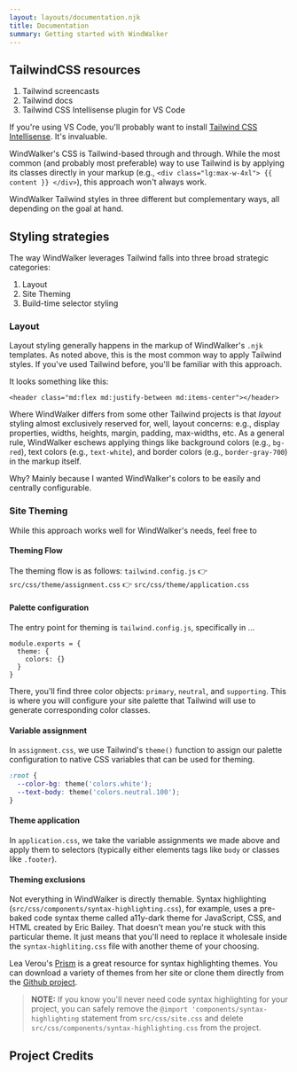 ```yaml
---
layout: layouts/documentation.njk
title: Documentation
summary: Getting started with WindWalker
---
```


## TailwindCSS resources

1. Tailwind screencasts
2. Tailwind docs
3. Tailwind CSS Intellisense plugin for VS Code

If you're using VS Code, you'll probably want to install [Tailwind CSS Intellisense](https://marketplace.visualstudio.com/items?itemName=bradlc.vscode-tailwindcss). It's invaluable. 


WindWalker's CSS is Tailwind-based through and through. While the most common (and probably most preferable) way to use Tailwind is by applying its classes directly in your markup (e.g., `<div class="lg:max-w-4xl"> {{ content }} </div>`), this approach won't always work.

 WindWalker Tailwind styles in three different but complementary ways, all depending on the goal at hand. 

## Styling strategies
The way WindWalker leverages Tailwind falls into three broad strategic categories:

1. Layout
2. Site Theming
3. Build-time selector styling

### Layout
Layout styling generally happens in the markup of WindWalker's `.njk` templates. As noted above, this is the most common way to apply Tailwind styles. If you've used Tailwind before, you'll be familiar with this approach. 

It looks something like this:

```markup
<header class="md:flex md:justify-between md:items-center"></header>
```
Where WindWalker differs from some other Tailwind projects is that _layout_ styling almost exclusively reserved for, well, layout concerns: e.g., display properties, widths, heights, margin, padding, max-widths, etc. As a general rule, WindWalker eschews applying things like background colors (e.g., `bg-red`), text colors (e.g., `text-white`), and border colors (e.g., `border-gray-700`) in the markup itself. 

Why? Mainly because I wanted WindWalker's colors to be easily and centrally configurable.  

### Site Theming

While this approach works well for WindWalker's needs, feel free to 

#### Theming Flow

The theming flow is as follows:
`tailwind.config.js` 👉 `src/css/theme/assignment.css` 👉 `src/css/theme/application.css`


#### Palette configuration

The entry point for theming is `tailwind.config.js`, specifically in ...

```markup
module.exports = {
  theme: {
    colors: {}  
  }
}
```
There, you'll find three color objects: `primary`, `neutral`, and `supporting`. This is where you will configure your site palette that Tailwind will use to generate corresponding color classes. 

#### Variable assignment

In `assignment.css`, we use Tailwind's `theme()` function to assign our 
palette configuration to native CSS variables that can be used for theming. 

```css
:root {
  --color-bg: theme('colors.white');
  --text-body: theme('colors.neutral.100');
}
```

#### Theme application

In `application.css`, we take the variable assignments we made above and apply them to selectors (typically either elements tags like `body` or classes like `.footer`).

#### Theming exclusions

Not everything in WindWalker is directly themable. Syntax highlighting (`src/css/components/syntax-highlighting.css`), for example, uses a pre-baked code syntax theme called a11y-dark theme for JavaScript, CSS, and HTML created by Eric Bailey. That doesn't mean you're stuck with this particular theme. It just means that you'll need to replace it wholesale inside the `syntax-highliting.css` file with another theme of your choosing. 

Lea Verou's [Prism](https://prismjs.com/) is a great resource for syntax highlighting themes. You can download a variety of themes from her site or clone them directly from the [Github project](https://github.com/PrismJS/prism/blob/gh-pages/themes/).

> **NOTE:** If you know you'll never need code syntax highlighting for your project, you can safely remove the `@import 'components/syntax-highlighting` statement from `src/css/site.css` and delete `src/css/components/syntax-highlighting.css` from the project.

## Project Credits
